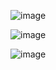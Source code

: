 ![image](https://github.com/user-attachments/assets/85bd20d0-8235-4fdc-9f94-79b3652c6316)

![image](https://github.com/user-attachments/assets/1ebbbb02-d591-42b4-935c-ae5ae805b68e)

![image](https://github.com/user-attachments/assets/af1c69b1-634a-40a6-9228-9717f4fd32b7)
